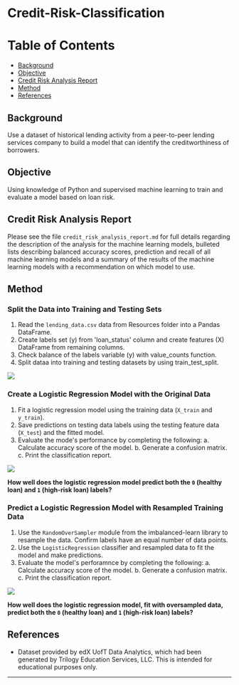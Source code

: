 # Credit-Risk-Classification



Table of Contents
=================

  * [Background](#background)
  * [Objective](#objective)
  * [Credit Risk Analysis Report](#credit-risk-analysis-report)
  * [Method](#method)
  * [References](#references)
  
  
  
## Background
Use a dataset of historical lending activity from a peer-to-peer lending services company to build a model that can identify the creditworthiness of borrowers.



## Objective
  
  
Using knowledge of Python and supervised machine learning to train and evaluate a model based on loan risk.



## Credit Risk Analysis Report


Please see the file `credit_risk_analysis_report.md` for full details regarding the description of the analysis for the machine learning models, bulleted lists describing balanced accuracy scores, prediction and recall of all machine learning models and a summary of the results of the machine learning models with a recommendation on which model to use. 



## Method


### Split the Data into Training and Testing Sets


1. Read the `lending_data.csv` data from Resources folder into a Pandas DataFrame.
2. Create labels set (y) from 'loan_status' column and create features (X) DataFrame from remaining columns.
3. Check balance of the labels variable (y) with value_counts function.
4. Split dataa into training and testing datasets by using train_test_split. 

![](Images/.png)  



### Create a Logistic Regression Model with the Original Data


1. Fit a logistic regression model using the training data (`X_train` and `y_train`).
2. Save predictions on testing data labels using the testing feature data (`X_test`) and the fitted model. 
3. Evaluate the mode's performance by completing the following:
        a. Calculate accuracy score of the model.
        b. Generate a confusion matrix.
        c. Print the classification report. 


![](Images/.png)  


**How well does the logistic regression model predict both the `0` (healthy loan) and `1` (high-risk loan) labels?** 



### Predict a Logistic Regression Model with Resampled Training Data


1. Use the `RandomOverSampler` module from the imbalanced-learn library to resample the data. Confirm labels have an equal number of data points. 
2. Use the `LogisticRegression` classifier and resampled data to fit the model and make predictions.
3. Evaluate the model's perforamnce by completing the following:
        a. Calculate accuracy score of the model.
        b. Generate a confusion matrix.
        c. Print the classification report. 
        
        
![](Images/.png)          

**How well does the logistic regression model, fit with oversampled data, predict both the `0` (healthy loan) and `1` (high-risk loan) labels?**



## References 


* Dataset provided by edX UofT Data Analytics, which had been generated by Trilogy Education Services, LLC. This is intended for educational purposes only.

- - -

